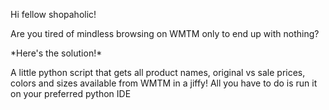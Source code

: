 <p>Hi fellow shopaholic!</p>
<p>Are you tired of mindless browsing on WMTM only to end up with nothing?</p>

<p>*Here's the solution!*</p>
A little python script that gets all product names, original vs sale prices, colors and sizes available from 
WMTM in a jiffy! All you have to do is run it on your preferred python IDE
